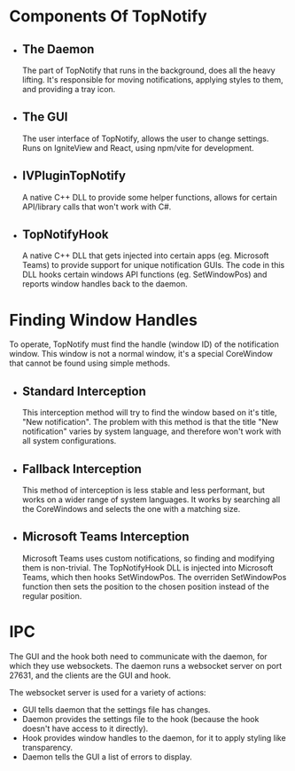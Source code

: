 # Components Of TopNotify

- ## The Daemon
  The part of TopNotify that runs in the background, does all the heavy lifting.
  It's responsible for moving notifications, applying styles to them, and providing a tray icon.

- ## The GUI
  The user interface of TopNotify, allows the user to change settings.
  Runs on IgniteView and React, using npm/vite for development.

- ## IVPluginTopNotify
  A native C++ DLL to provide some helper functions, allows for certain API/library calls that won't work with C#.

- ## TopNotifyHook
  A native C++ DLL that gets injected into certain apps (eg. Microsoft Teams) to provide support for unique notification GUIs.
  The code in this DLL hooks certain windows API functions (eg. SetWindowPos) and reports window handles back to the daemon.

# Finding Window Handles

To operate, TopNotify must find the handle (window ID) of the notification window.
This window is not a normal window, it's a special CoreWindow that cannot be found using simple methods.

- ## Standard Interception
  This interception method will try to find the window based on it's title, "New notification".
  The problem with this method is that the title "New notification" varies by system language, and therefore won't work with all system configurations.

- ## Fallback Interception
  This method of interception is less stable and less performant, but works on a wider range of system languages.
  It works by searching all the CoreWindows and selects the one with a matching size.

- ## Microsoft Teams Interception
  Microsoft Teams uses custom notifications, so finding and modifying them is non-trivial.
  The TopNotifyHook DLL is injected into Microsoft Teams, which then hooks SetWindowPos.
  The overriden SetWindowPos function then sets the position to the chosen position instead of the regular position.

# IPC

The GUI and the hook both need to communicate with the daemon, for which they use websockets.
The daemon runs a websocket server on port 27631, and the clients are the GUI and hook.

The websocket server is used for a variety of actions:

- GUI tells daemon that the settings file has changes.
- Daemon provides the settings file to the hook (because the hook doesn't have access to it directly).
- Hook provides window handles to the daemon, for it to apply styling like transparency.
- Daemon tells the GUI a list of errors to display.
